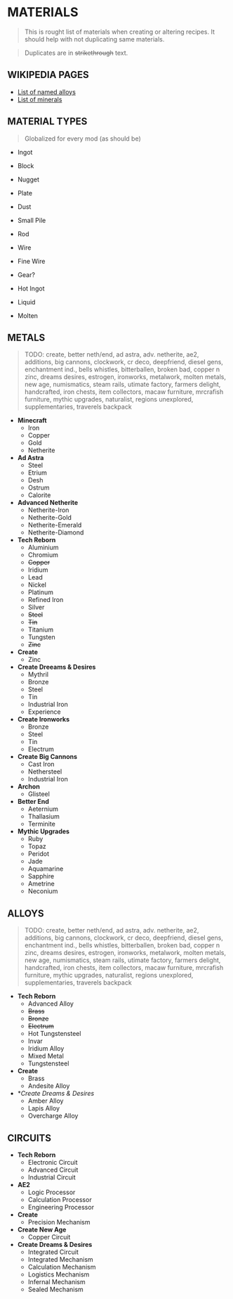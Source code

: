 # MATERIALS

> This is rought list of materials  when creating or altering recipes.
> It should help with not duplicating same materials.

> Duplicates are in ~~strikethrough~~ text.

## WIKIPEDIA PAGES

* [List of named alloys](https://en.wikipedia.org/wiki/List_of_named_alloys)
* [List of minerals](https://en.wikipedia.org/wiki/List_of_minerals)

## MATERIAL TYPES

> Globalized for every mod (as should be)

- Ingot
- Block
- Nugget
- Plate
- Dust
- Small Pile

- Rod
- Wire
- Fine Wire
- Gear?
- Hot Ingot
- Liquid
- Molten

## METALS

> TODO: create, better neth/end, ad astra, adv. netherite, ae2, additions, big cannons, clockwork, cr deco, deepfriend, diesel gens, enchantment ind., bells whistles, bitterballen, broken bad, copper n zinc, dreams desires, estrogen, ironworks, metalwork, molten metals, new age, numismatics, steam rails, utimate factory, farmers delight, handcrafted, iron chests, item collectors, macaw furniture, mrcrafish furniture, mythic upgrades, naturalist, regions unexplored, supplementaries, traverels backpack

* **Minecraft**
  - Iron
  - Copper
  - Gold
  - Netherite
* **Ad Astra**
  - Steel
  - Etrium
  - Desh
  - Ostrum
  - Calorite
* **Advanced Netherite**
  - Netherite-Iron
  - Netherite-Gold
  - Netherite-Emerald
  - Netherite-Diamond
* **Tech Reborn**
  - Aluminium
  - Chromium
  - ~~Copper~~
  - Iridium
  - Lead
  - Nickel
  - Platinum
  - Refined Iron
  - Silver
  - ~~Steel~~
  - ~~Tin~~
  - Titanium
  - Tungsten
  - ~~Zinc~~
* **Create**
  - Zinc
* **Create Dreeams & Desires**
  - Mythril
  - Bronze
  - Steel
  - Tin
  - Industrial Iron
  - Experience
* **Create Ironworks**
  - Bronze
  - Steel
  - Tin
  - Electrum
* **Create Big Cannons**
  - Cast Iron
  - Nethersteel
  - Industrial Iron
* **Archon**
  - Glisteel
* **Better End**
  - Aeternium
  - Thallasium
  - Terminite
* **Mythic Upgrades**
  - Ruby
  - Topaz
  - Peridot
  - Jade
  - Aquamarine
  - Sapphire
  - Ametrine
  - Neconium

## ALLOYS

> TODO: create, better neth/end, ad astra, adv. netherite, ae2, additions, big cannons, clockwork, cr deco, deepfriend, diesel gens, enchantment ind., bells whistles, bitterballen, broken bad, copper n zinc, dreams desires, estrogen, ironworks, metalwork, molten metals, new age, numismatics, steam rails, utimate factory, farmers delight, handcrafted, iron chests, item collectors, macaw furniture, mrcrafish furniture, mythic upgrades, naturalist, regions unexplored, supplementaries, traverels backpack

* **Tech Reborn**
  - Advanced Alloy
  - ~~Brass~~
  - ~~Bronze~~
  - ~~Electrum~~
  - Hot Tungstensteel
  - Invar
  - Iridium Alloy
  - Mixed Metal
  - Tungstensteel
* **Create**
  - Brass
  - Andesite Alloy
* **Create Dreams & Desires*
  - Amber Alloy
  - Lapis Alloy
  - Overcharge Alloy

## CIRCUITS

* **Tech Reborn**
  - Electronic Circuit
  - Advanced Circuit
  - Industrial Circuit
* **AE2**
  - Logic Processor
  - Calculation Processor
  - Engineering Processor
* **Create**
  - Precision Mechanism
* **Create New Age**
  - Copper Circuit
* **Create Dreams & Desires**
  - Integrated Circuit
  - Integrated Mechanism
  - Calculation Mechanism
  - Logistics Mechanism
  - Infernal Mechanism
  - Sealed Mechanism
